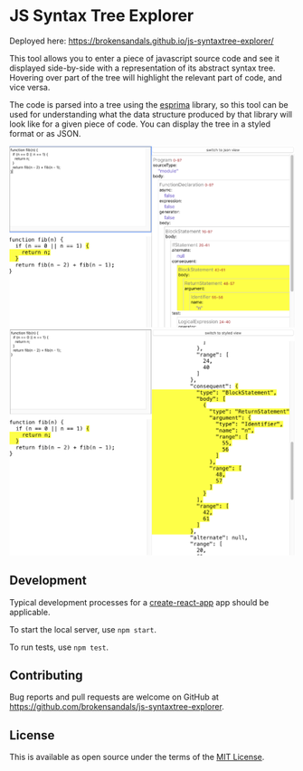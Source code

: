 # JS Syntax Tree Explorer

Deployed here: https://brokensandals.github.io/js-syntaxtree-explorer/

This tool allows you to enter a piece of javascript source code and see it displayed side-by-side with a representation of its abstract syntax tree.
Hovering over part of the tree will highlight the relevant part of code, and vice versa.

The code is parsed into a tree using the [esprima](https://esprima.org) library, so this tool can be used for understanding what the data structure produced by that library will look like for a given piece of code.
You can display the tree in a styled format or as JSON.

![Screenshot of styled view](doc/screenshot-styled.png)
![Screenshot of json view](doc/screenshot-json.png)

## Development

Typical development processes for a [create-react-app](https://create-react-app.dev) app should be applicable.

To start the local server, use `npm start`.

To run tests, use `npm test`.

## Contributing

Bug reports and pull requests are welcome on GitHub at https://github.com/brokensandals/js-syntaxtree-explorer.

## License

This is available as open source under the terms of the [MIT License](https://opensource.org/licenses/MIT).
